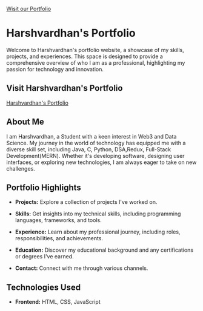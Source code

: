 <a href="https://harshvardhan-dev-portfolio.netlify.app/">Wisit our Portfolio</a>
# Harshvardhan's Portfolio

Welcome to Harshvardhan's portfolio website, a showcase of my skills, projects, and experiences. This space is designed to provide a comprehensive overview of who I am as a professional, highlighting my passion for technology and innovation.

## Visit Harshvardhan's Portfolio

<a href="https://harshvardhan-dev-portfolio.netlify.app/">Harshvardhan's Portfolio</a>

## About Me

I am Harshvardhan, a Student with a keen interest in Web3 and Data Science. My journey in the world of technology has equipped me with a diverse skill set, including Java, C, Python, DSA,Redux, Full-Stack Development(MERN). Whether it's developing software, designing user interfaces, or exploring new technologies, I am always eager to take on new challenges.

## Portfolio Highlights

- **Projects:** Explore a collection of projects I've worked on.
- **Skills:** Get insights into my technical skills, including programming languages, frameworks, and tools.

- **Experience:** Learn about my professional journey, including roles, responsibilities, and achievements.

- **Education:** Discover my educational background and any certifications or degrees I've earned.

- **Contact:** Connect with me through various channels.

## Technologies Used

- **Frontend:** HTML, CSS, JavaScript

